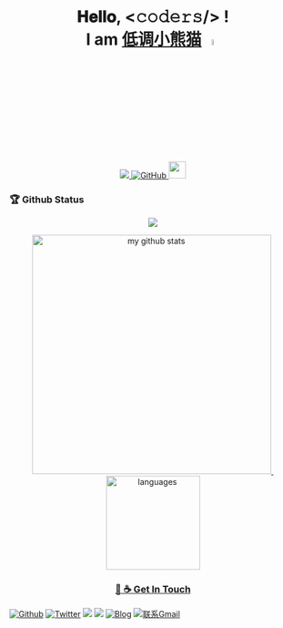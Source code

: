 <h1 align="center">
  𝐇𝐞𝐥𝐥𝐨, &lt;𝚌𝚘𝚍𝚎𝚛𝚜/&gt; ! 
  <br/>
  I am <a target="_blank" href="https://github.com/java-aodeng">低调小熊猫</a>

  <a target="_blank">
      <img src="https://uss.ilovey.live/github/Hi.gif" width="5%" />    
  </a>
</h1>

<!-- top left -->
<!--<div>
    <img src="https://emojis.slackmojis.com/emojis/images/1563480763/5999/meow_party.gif" width="60" height="60"/> 
    <img src="https://emojis.slackmojis.com/emojis/images/1563480763/5999/meow_party.gif" width="60" height="60" align="right"/> 
</div>-->

<!-- first row -->
<p align="center">
<a href="https://github.com/java-aodeng">
<img src="https://komarev.com/ghpvc/?username=java-aodeng">
<img alt="GitHub" src="https://img.shields.io/badge/dynamic/json?logo=github&label=GitHub+Followers&labelColor=282c34&color=181717&query=%24.data.totalSubs&url=https%3A%2F%2Fapi.spencerwoo.com%2Fsubstats%2F%3Fsource%3Dgithub%26queryKey%3Djava-aodeng&longCache=true">
</a>
<img src="https://media.giphy.com/media/WUlplcMpOCEmTGBtBW/giphy.gif" width="30">
<!-- <img  width="340" height="214"  src="https://uss.ilovey.live/github/image.gif" /> -->

### 🏆 Github Status
<a href="https://github.com/java-aodeng">
    <p align="center">
        <img src="https://github-profile-trophy.vercel.app/?username=java-aodeng&column=7"/>
    </p>
</a>

<!-- My GitHub stats with buefy theme ❤️, refer to: https://github.com/Arshiamidos/arshiamidos -->
<a align="center" href="https://github.com/java-aodeng">
<p align="center">
<img src="https://github-readme-stats.vercel.app/api?username=java-aodeng&show_icons=true" alt="my github stats" width="420"/>&nbsp;
  <img src="https://github-readme-stats.vercel.app/api/top-langs/?username=java-aodeng&layout=compact" alt="languages" height="165">
</p>

<!--<a href="https://github.com/java-aodeng" align="center" ><img  width="60" height="60"  src="https://uss.ilovey.live/github/image.gif" />
<img align="right"   width="50%" src="https://github-readme-stats.vercel.app/api?username=java-aodeng&show_icons=true" /></a>

<details align="left" open>
    <summary>
        <b>More about me</b>
    </summary>
<br>

<div align="">

- :computer: I’m currently working on **Java**
- :pushpin: I’m currently learning  **Go** and **Vue**
</details>
-->

### :mag_right: ☕ Get In Touch
[![Github](https://img.shields.io/badge/-Github-000?style=flat&logo=Github&logoColor=white)](https://github.com/java-aodeng)
[![Twitter](https://img.shields.io/badge/-Twitter-blue?style=flat&logo=Twitter&logoColor=white)](https://twitter.com/java_aodeng)
[<img  src="https://img.shields.io/badge/chat-%E4%BD%8E%E8%B0%83%E5%B0%8F%E7%86%8A%E7%8C%ABQQ%E7%BE%A4-yellow.svg"/>](https://jq.qq.com/?_wv=1027&k=574chhz)
[<img  src="https://img.shields.io/badge/telegram-%E4%BD%8E%E8%B0%83%E5%B0%8F%E7%86%8A%E7%8C%AB--%E5%AE%98%E6%96%B9%E9%83%A8%E8%90%BD-orange.svg"/>](https://t.me/joinchat/LSsyBxVKLGEkF5MtIhg6TQ)
[![Blog](https://img.shields.io/badge/-Website-FCA121?style=flat&logo=java&logoColor=white)](https://ilovey.live/)
[![联系Gmail](https://img.shields.io/badge/-Gmail-c14438?style=flat&logo=Gmail&logoColor=white)](java@aodeng.ccm)

